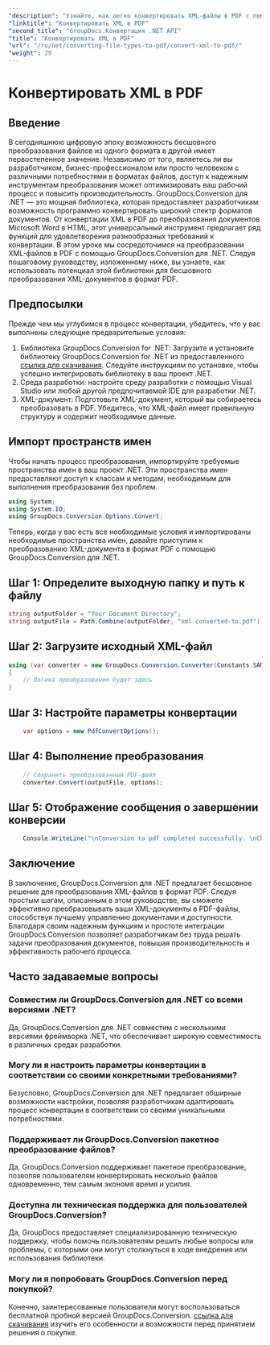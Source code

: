 ```yaml
---
"description": "Узнайте, как легко конвертировать XML-файлы в PDF с помощью GroupDocs.Conversion для .NET. Повысьте эффективность управления документами."
"linktitle": "Конвертировать XML в PDF"
"second_title": "GroupDocs.Конвертация .NET API"
"title": "Конвертировать XML в PDF"
"url": "/ru/net/converting-file-types-to-pdf/convert-xml-to-pdf/"
"weight": 29
---
```


# Конвертировать XML в PDF

## Введение
В сегодняшнюю цифровую эпоху возможность бесшовного преобразования файлов из одного формата в другой имеет первостепенное значение. Независимо от того, являетесь ли вы разработчиком, бизнес-профессионалом или просто человеком с различными потребностями в форматах файлов, доступ к надежным инструментам преобразования может оптимизировать ваш рабочий процесс и повысить производительность.
GroupDocs.Conversion для .NET — это мощная библиотека, которая предоставляет разработчикам возможность программно конвертировать широкий спектр форматов документов. От конвертации XML в PDF до преобразования документов Microsoft Word в HTML, этот универсальный инструмент предлагает ряд функций для удовлетворения разнообразных требований к конвертации.
В этом уроке мы сосредоточимся на преобразовании XML-файлов в PDF с помощью GroupDocs.Conversion для .NET. Следуя пошаговому руководству, изложенному ниже, вы узнаете, как использовать потенциал этой библиотеки для бесшовного преобразования XML-документов в формат PDF.
## Предпосылки
Прежде чем мы углубимся в процесс конвертации, убедитесь, что у вас выполнены следующие предварительные условия:
1. Библиотека GroupDocs.Conversion for .NET: Загрузите и установите библиотеку GroupDocs.Conversion for .NET из предоставленного [ссылка для скачивания](https://releases.groupdocs.com/conversion/net/). Следуйте инструкциям по установке, чтобы успешно интегрировать библиотеку в ваш проект .NET.
2. Среда разработки: настройте среду разработки с помощью Visual Studio или любой другой предпочитаемой IDE для разработки .NET.
3. XML-документ: Подготовьте XML-документ, который вы собираетесь преобразовать в PDF. Убедитесь, что XML-файл имеет правильную структуру и содержит необходимые данные.

## Импорт пространств имен
Чтобы начать процесс преобразования, импортируйте требуемые пространства имен в ваш проект .NET. Эти пространства имен предоставляют доступ к классам и методам, необходимым для выполнения преобразования без проблем.

```csharp
using System;
using System.IO;
using GroupDocs.Conversion.Options.Convert;
```

Теперь, когда у вас есть все необходимые условия и импортированы необходимые пространства имен, давайте приступим к преобразованию XML-документа в формат PDF с помощью GroupDocs.Conversion для .NET.
## Шаг 1: Определите выходную папку и путь к файлу
```csharp
string outputFolder = "Your Document Directory";
string outputFile = Path.Combine(outputFolder, "xml-converted-to.pdf");
```
## Шаг 2: Загрузите исходный XML-файл
```csharp
using (var converter = new GroupDocs.Conversion.Converter(Constants.SAMPLE_XML))
{
	// Логика преобразования будет здесь
}
```
## Шаг 3: Настройте параметры конвертации
```csharp
	var options = new PdfConvertOptions();
```
## Шаг 4: Выполнение преобразования
```csharp
	// Сохранить преобразованный PDF-файл
	converter.Convert(outputFile, options);
```
## Шаг 5: Отображение сообщения о завершении конверсии
```csharp
	Console.WriteLine("\nConversion to pdf completed successfully. \nCheck output in {0}", outputFolder);
```

## Заключение
В заключение, GroupDocs.Conversion для .NET предлагает бесшовное решение для преобразования XML-файлов в формат PDF. Следуя простым шагам, описанным в этом руководстве, вы сможете эффективно преобразовывать ваши XML-документы в PDF-файлы, способствуя лучшему управлению документами и доступности.
Благодаря своим надежным функциям и простоте интеграции GroupDocs.Conversion позволяет разработчикам без труда решать задачи преобразования документов, повышая производительность и эффективность рабочего процесса.
## Часто задаваемые вопросы
### Совместим ли GroupDocs.Conversion для .NET со всеми версиями .NET?
Да, GroupDocs.Conversion для .NET совместим с несколькими версиями фреймворка .NET, что обеспечивает широкую совместимость в различных средах разработки.
### Могу ли я настроить параметры конвертации в соответствии со своими конкретными требованиями?
Безусловно, GroupDocs.Conversion для .NET предлагает обширные возможности настройки, позволяя разработчикам адаптировать процесс конвертации в соответствии со своими уникальными потребностями.
### Поддерживает ли GroupDocs.Conversion пакетное преобразование файлов?
Да, GroupDocs.Conversion поддерживает пакетное преобразование, позволяя пользователям конвертировать несколько файлов одновременно, тем самым экономя время и усилия.
### Доступна ли техническая поддержка для пользователей GroupDocs.Conversion?
Да, GroupDocs предоставляет специализированную техническую поддержку, чтобы помочь пользователям решить любые вопросы или проблемы, с которыми они могут столкнуться в ходе внедрения или использования библиотеки.
### Могу ли я попробовать GroupDocs.Conversion перед покупкой?
Конечно, заинтересованные пользователи могут воспользоваться бесплатной пробной версией GroupDocs.Conversion. [ссылка для скачивания](https://releases.groupdocs.com/conversion/net/) изучить его особенности и возможности перед принятием решения о покупке.